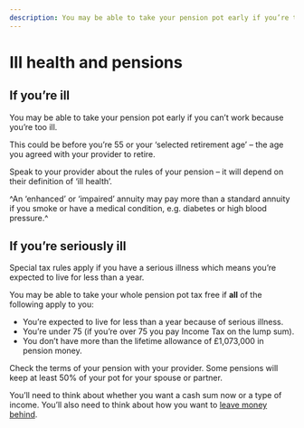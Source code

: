 ```yaml
---
description: You may be able to take your pension pot early if you’re too ill to work or if you have a serious illness which means you’re expected to live for less than a year.
---
```


# Ill health and pensions

## If you’re ill

You may be able to take your pension pot early if you can’t work because you’re too ill.

This could be before you’re 55 or your ‘selected retirement age’ – the age you agreed with your provider to retire.

Speak to your provider about the rules of your pension – it will depend on their definition of ‘ill health’.

^An ‘enhanced’ or ‘impaired’ annuity may pay more than a standard annuity if you smoke or have a medical condition, e.g. diabetes or high blood pressure.^

## If you’re seriously ill

Special tax rules apply if you have a serious illness which means you’re expected to live for less than a year.

You may be able to take your whole pension pot tax free if **all** of the following apply to you:

- You’re expected to live for less than a year because of serious illness.
- You’re under 75 (if you’re over 75 you pay Income Tax on the lump sum).
- You don’t have more than the lifetime allowance of £1,073,000 in pension money.

Check the terms of your pension with your provider. Some pensions will keep at least 50% of your pot for your spouse or partner.

You’ll need to think about whether you want a cash sum now or a type of income. You’ll also need to think about how you want to [leave money behind](/en/when-you-die).
